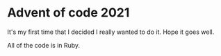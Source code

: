 # Advent of code 2021

It's my first time that I decided I really wanted to do it. Hope it goes well.

All of the code is in Ruby.